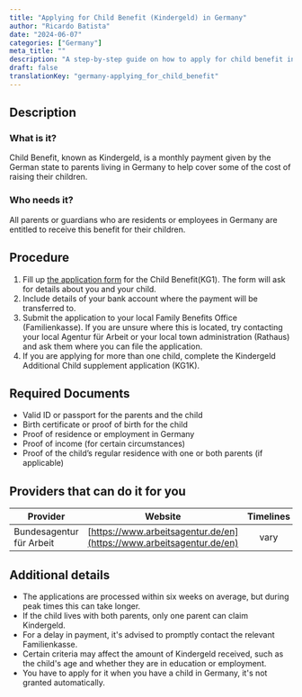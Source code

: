 ```yaml
---
title: "Applying for Child Benefit (Kindergeld) in Germany"
author: "Ricardo Batista"
date: "2024-06-07"
categories: ["Germany"]
meta_title: ""
description: "A step-by-step guide on how to apply for child benefit in Germany."
draft: false
translationKey: "germany-applying_for_child_benefit"
---
```


## Description
### What is it?
Child Benefit, known as Kindergeld, is a monthly payment given by the German state to parents living in Germany to help cover some of the cost of raising their children.

### Who needs it?
All parents or guardians who are residents or employees in Germany are entitled to receive this benefit for their children.

## Procedure
1. Fill up [the application form](https://www.arbeitsagentur.de/datei/ba146148.pdf) for the Child Benefit(KG1). The form will ask for details about you and your child.
2. Include details of your bank account where the payment will be transferred to.
3. Submit the application to your local Family Benefits Office (Familienkasse). If you are unsure where this is located, try contacting your local Agentur für Arbeit or your local town administration (Rathaus) and ask them where you can file the application.
4. If you are applying for more than one child, complete the Kindergeld Additional Child supplement application (KG1K).

## Required Documents
- Valid ID or passport for the parents and the child
- Birth certificate or proof of birth for the child
- Proof of residence or employment in Germany
- Proof of income (for certain circumstances) 
- Proof of the child’s regular residence with one or both parents (if applicable)

## Providers that can do it for you

| Provider        |     Website     |     Timelines    |       Cost      |
| --------------- | --------------- |  :-------------: | :-------------: |
| Bundesagentur für Arbeit |  [https://www.arbeitsagentur.de/en](https://www.arbeitsagentur.de/en)  |     vary     |        -       |

## Additional details
- The applications are processed within six weeks on average, but during peak times this can take longer.
- If the child lives with both parents, only one parent can claim Kindergeld.
- For a delay in payment, it's advised to promptly contact the relevant Familienkasse.
- Certain criteria may affect the amount of Kindergeld received, such as the child's age and whether they are in education or employment.
- You have to apply for it when you have a child in Germany, it's not granted automatically.